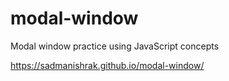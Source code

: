 # modal-window
Modal window practice using JavaScript concepts

https://sadmanishrak.github.io/modal-window/

